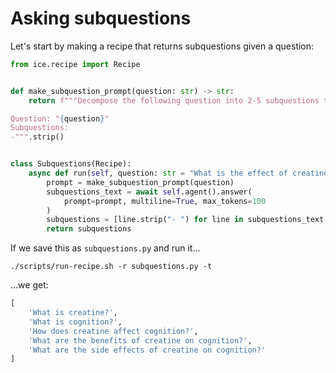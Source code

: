 # Asking subquestions

Let's start by making a recipe that returns subquestions given a question:

```python
from ice.recipe import Recipe


def make_subquestion_prompt(question: str) -> str:
    return f"""Decompose the following question into 2-5 subquestions that would help you answer the question. Make the questions stand alone, so that they can be answered without the context of the original question.

Question: "{question}"
Subquestions:
-""".strip()


class Subquestions(Recipe):
    async def run(self, question: str = "What is the effect of creatine on cognition?"):
        prompt = make_subquestion_prompt(question)
        subquestions_text = await self.agent().answer(
            prompt=prompt, multiline=True, max_tokens=100
        )
        subquestions = [line.strip("- ") for line in subquestions_text.split("\n")]
        return subquestions
```

If we save this as `subquestions.py` and run it...

```shell
./scripts/run-recipe.sh -r subquestions.py -t
```

...we get:

```python
[
    'What is creatine?',
    'What is cognition?',
    'How does creatine affect cognition?',
    'What are the benefits of creatine on cognition?',
    'What are the side effects of creatine on cognition?'
]
```
